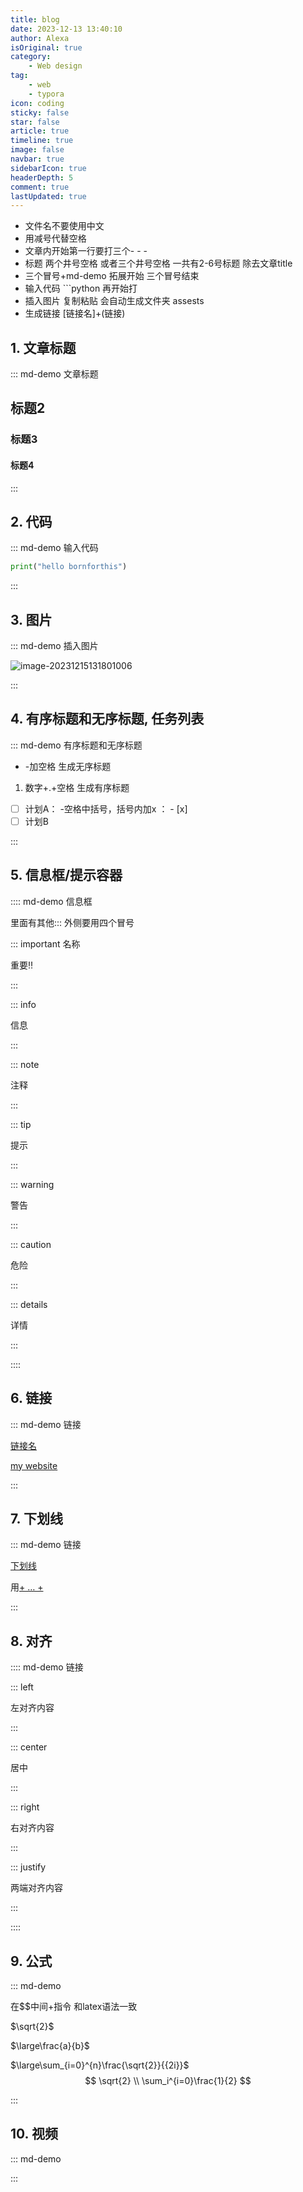 ```yaml
---
title: blog
date: 2023-12-13 13:40:10
author: Alexa
isOriginal: true
category: 
    - Web design
tag:
    - web
    - typora
icon: coding
sticky: false
star: false
article: true
timeline: true
image: false
navbar: true
sidebarIcon: true
headerDepth: 5
comment: true
lastUpdated: true
---
```


- 文件名不要使用中文
- 用减号代替空格
- 文章内开始第一行要打三个- - -
- 标题 两个井号空格 或者三个井号空格 一共有2-6号标题 除去文章title
- 三个冒号+md-demo 拓展开始 三个冒号结束
- 输入代码 ```python 再开始打 
- 插入图片 复制粘贴 会自动生成文件夹 assests
- 生成链接 [链接名]+(链接)

## 1. 文章标题

::: md-demo 文章标题

## 标题2

### 标题3

#### 标题4

::: 

## 2. 代码

::: md-demo 输入代码

```python
print("hello bornforthis")
```

:::

## 3. 图片

::: md-demo 插入图片

![image-20231215131801006](./blog1.assets/image-20231215131801006.png)

:::

## 4. 有序标题和无序标题, 任务列表

::: md-demo 有序标题和无序标题

- -加空格 生成无序标题

1. 数字+.+空格 生成有序标题

- [ ] 计划A： -空格中括号，括号内加x ： - [x]
- [ ] 计划B

:::

##  5. 信息框/提示容器

:::: md-demo 信息框

里面有其他::: 外侧要用四个冒号

::: important 名称

重要‼️

:::

::: info

信息

:::

::: note

注释

:::

::: tip

提示

:::

::: warning

警告

:::

::: caution

危险

:::

::: details

详情

:::

::::

## 6. 链接

::: md-demo 链接

[链接名](link)

[my website](https://axagiii.com)

:::

## 7. 下划线

::: md-demo 链接

<u>下划线</u>

用<u>+ … + </u>

:::



## 8. 对齐

:::: md-demo 链接

::: left

左对齐内容

:::

::: center

居中

:::

::: right

右对齐内容

:::

::: justify

两端对齐内容

:::

::::

## 9. 公式

::: md-demo

在$$中间\+指令 和latex语法一致

$\sqrt{2}$

$\large\frac{a}{b}$

$\large\sum_{i=0}^{n}\frac{\sqrt{2}}{{2i}}$
$$
\sqrt{2}
\\
\sum_i^{i=0}\frac{1}{2}
$$




:::



## 10. 视频

::: md-demo



:::
